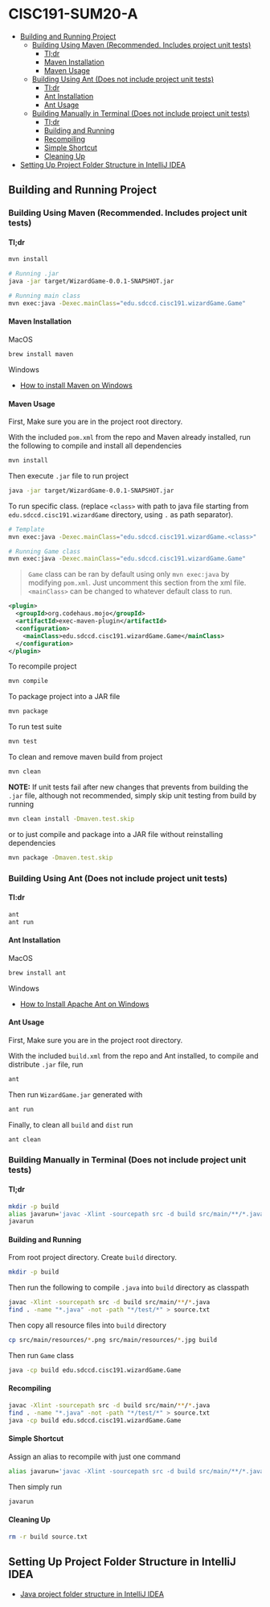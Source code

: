 # CISC191-SUM20-A

<!-- TOC GFM -->

* [Building and Running Project](#building-and-running-project)
  * [Building Using Maven (Recommended. Includes project unit tests)](#building-using-maven-recommended-includes-project-unit-tests)
    * [Tl;dr](#tldr)
    * [Maven Installation](#maven-installation)
    * [Maven Usage](#maven-usage)
  * [Building Using Ant (Does not include project unit tests)](#building-using-ant-does-not-include-project-unit-tests)
    * [Tl:dr](#tldr-1)
    * [Ant Installation](#ant-installation)
    * [Ant Usage](#ant-usage)
  * [Building Manually in Terminal (Does not include project unit tests)](#building-manually-in-terminal-does-not-include-project-unit-tests)
    * [Tl;dr](#tldr-2)
    * [Building and Running](#building-and-running)
    * [Recompiling](#recompiling)
    * [Simple Shortcut](#simple-shortcut)
    * [Cleaning Up](#cleaning-up)
* [Setting Up Project Folder Structure in IntelliJ IDEA](#setting-up-project-folder-structure-in-intellij-idea)

<!-- /TOC -->

## Building and Running Project

### Building Using Maven (Recommended. Includes project unit tests)

#### Tl;dr

```bash
mvn install

# Running .jar
java -jar target/WizardGame-0.0.1-SNAPSHOT.jar

# Running main class
mvn exec:java -Dexec.mainClass="edu.sdccd.cisc191.wizardGame.Game"
```

#### Maven Installation

MacOS

```bash
brew install maven
```

Windows

* [How to install Maven on Windows](https://www.javatpoint.com/how-to-install-maven)

#### Maven Usage

First, Make sure you are in the project root directory.

With the included `pom.xml` from the repo and Maven already installed, run the
following to compile and install all dependencies

```bash
mvn install
```

Then execute `.jar` file to run project

```bash
java -jar target/WizardGame-0.0.1-SNAPSHOT.jar
```

To run specific class. (replace `<class>` with path to java file starting from
`edu.sdccd.cisc191.wizardGame` directory, using `.` as path separator).

```bash
# Template
mvn exec:java -Dexec.mainClass="edu.sdccd.cisc191.wizardGame.<class>"

# Running Game class
mvn exec:java -Dexec.mainClass="edu.sdccd.cisc191.wizardGame.Game"
```

> `Game` class can be ran by default using only `mvn exec:java` by modifying
> `pom.xml`. Just uncomment this section from the xml file. `<mainClass>` can
> be changed to whatever default class to run.

```xml
<plugin>
  <groupId>org.codehaus.mojo</groupId>
  <artifactId>exec-maven-plugin</artifactId>
  <configuration>
    <mainClass>edu.sdccd.cisc191.wizardGame.Game</mainClass>
  </configuration>
</plugin>
```

To recompile project

```bash
mvn compile
```

To package project into a JAR file

```bash
mvn package
```

To run test suite

```bash
mvn test
```

To clean and remove maven build from project

```bash
mvn clean
```

**NOTE:** If unit tests fail after new changes that prevents from building the
`.jar` file, although not recommended, simply skip unit testing from build by
running

```bash
mvn clean install -Dmaven.test.skip
```

or to just compile and package into a JAR file without reinstalling dependencies

```bash
mvn package -Dmaven.test.skip
```

### Building Using Ant (Does not include project unit tests)

#### Tl:dr

```bash
ant
ant run
```

#### Ant Installation

MacOS

```bash
brew install ant
```

Windows

* [How to Install Apache Ant on Windows](https://mkyong.com/ant/how-to-install-apache-ant-on-windows/)

#### Ant Usage

First, Make sure you are in the project root directory.

With the included `build.xml` from the repo and Ant installed, to compile and
distribute `.jar` file, run

```bash
ant
```

Then run `WizardGame.jar` generated with

```bash
ant run
```

Finally, to clean all `build` and `dist` run

```bash
ant clean
```

### Building Manually in Terminal (Does not include project unit tests)

#### Tl;dr

```bash
mkdir -p build
alias javarun='javac -Xlint -sourcepath src -d build src/main/**/*.java; find . -name "*.java" -not -path "*/test/*" > source.txt; java -cp build edu.sdccd.cisc191.wizardGame.Game'
javarun
```

#### Building and Running

From root project directory. Create `build` directory.

```bash
mkdir -p build
```

Then run the following to compile `.java` into `build` directory as classpath

```bash
javac -Xlint -sourcepath src -d build src/main/**/*.java
find . -name "*.java" -not -path "*/test/*" > source.txt
```

Then copy all resource files into `build` directory

```bash
cp src/main/resources/*.png src/main/resources/*.jpg build
```

Then run `Game` class

```bash
java -cp build edu.sdccd.cisc191.wizardGame.Game
```

#### Recompiling

```bash
javac -Xlint -sourcepath src -d build src/main/**/*.java
find . -name "*.java" -not -path "*/test/*" > source.txt
java -cp build edu.sdccd.cisc191.wizardGame.Game
```

#### Simple Shortcut

Assign an alias to recompile with just one command

```bash
alias javarun='javac -Xlint -sourcepath src -d build src/main/**/*.java; find . -name "*.java" -not -path "*/test/*" > source.txt; java -cp build edu.sdccd.cisc191.wizardGame.Game'
```

Then simply run

```bash
javarun
```

#### Cleaning Up

```bash
rm -r build source.txt
```

## Setting Up Project Folder Structure in IntelliJ IDEA

* [Java project folder structure in IntelliJ IDEA](https://stackoverflow.com/questions/41638654/java-project-folder-structure-in-intellij-idea)

